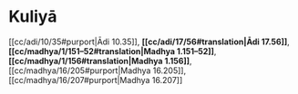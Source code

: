 # Kuliyā

[[cc/adi/10/35#purport|Ādi 10.35]], **[[cc/adi/17/56#translation|Ādi 17.56]]**, **[[cc/madhya/1/151–52#translation|Madhya 1.151–52]]**, **[[cc/madhya/1/156#translation|Madhya 1.156]]**, [[cc/madhya/16/205#purport|Madhya 16.205]], [[cc/madhya/16/207#purport|Madhya 16.207]]

